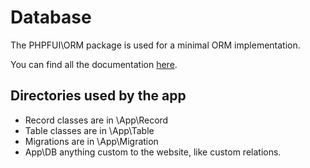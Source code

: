 # Database
The PHPFUI\ORM package is used for a minimal ORM implementation.

You can find all the documentation [here](https://github.com/phpfui/ORM/tree/main/docs).

## Directories used by the app
- Record classes are in \App\Record
- Table classes are in \App\Table
- Migrations are in \App\Migration
- App\DB anything custom to the website, like custom relations.

